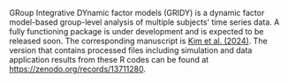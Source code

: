 GRoup Integrative DYnamic factor models (GRIDY) is a dynamic factor model-based group-level analysis of multiple subjects' time series data. A fully functioning package is under development and is expected to be released soon. The corresponding manuscript is [Kim et al. (2024)](https://arxiv.org/abs/2307.15330). The version that contains processed files including simulation and data application results from these R codes can be found at https://zenodo.org/records/13711280.

